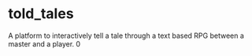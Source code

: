 # told_tales
A platform to interactively tell a tale through a text based RPG between a master and a player.   0

